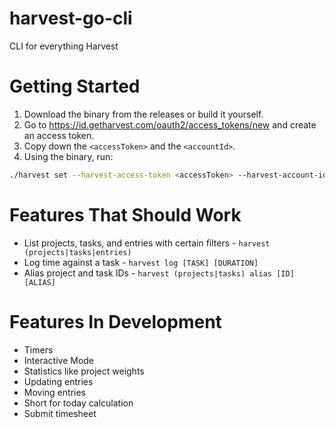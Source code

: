 # harvest-go-cli
CLI for everything Harvest

# Getting Started
1. Download the binary from the releases or build it yourself.
2. Go to https://id.getharvest.com/oauth2/access_tokens/new and create an access token. 
3. Copy down the `<accessToken>` and the `<accountId>`.
4. Using the binary, run:
```sh
./harvest set --harvest-access-token <accessToken> --harvest-account-id <accountId>
```

# Features That Should Work
* List projects, tasks, and entries with certain filters - `harvest (projects|tasks|entries)`
* Log time against a task - `harvest log [TASK] [DURATION]`
* Alias project and task IDs - `harvest (projects|tasks) alias [ID] [ALIAS]` 

# Features In Development
* Timers
* Interactive Mode
* Statistics like project weights
* Updating entries
* Moving entries
* Short for today calculation
* Submit timesheet
